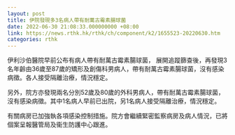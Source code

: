 ```yaml
---
layout: post
title: 伊院發現多3名病人帶有耐萬古霉素腸球菌
date: 2022-06-30 21:08:33.000000000 +08:00
link: https://news.rthk.hk/rthk/ch/component/k2/1655523-20220630.htm
categories: rthk
---
```


伊利沙伯醫院早前公布有病人帶有耐萬古霉素腸球菌， 展開追蹤篩查後，再發現3名年齡由36歲至87歲的矯形及創傷科男病人，帶有耐萬古霉素腸球菌，沒有感染病徵。各人接受隔離治療，情況穩定。

另外，院方亦發現兩名分別52歲及80歲的外科男病人，帶有耐萬古霉素腸球菌，沒有感染病徵。其中1名病人早前已出院，另1名病人接受隔離治療，情況穩定。

有關病房已加強執各項感染控制措施。院方會繼續緊密監察病房及病人情況，已將個案呈報醫管局及衞生防護中心跟進。
